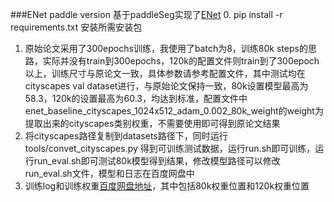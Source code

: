###ENet paddle version
基于paddleSeg实现了[ENet](https://arxiv.org/abs/1606.02147)
0. pip install -r requirements.txt 安装所需安装包
1. 原始论文采用了300epochs训练，我使用了batch为8，训练80k steps的思路，实际并没有train到300epochs，120k的配置文件则train到了300epoch以上，训练尺寸与原论文一致，具体参数请参考配置文件，其中测试均在cityscapes val dataset进行，与原始论文保持一致，80k设置模型最高为58.3，120k的设置最高为60.3，均达到标准，配置文件中enet_baseline_cityscapes_1024x512_adam_0.002_80k_weight的weight为提取出来的cityscapes类别权重，不需要使用即可得到原论文结果
2. 将cityscapes路径复制到datasets路径下，同时运行tools/convet_cityscapes.py 得到可训练测试数据，运行run.sh即可训练，运行run_eval.sh即可测试80k模型得到结果，修改模型路径可以修改run_eval.sh文件，模型和日志在百度网盘中
3. 训练log和训练权重[百度网盘地址](https://pan.baidu.com/s/1WNNSO47Syqd-4NHFAB0lyA)，其中包括80k权重位置和120k权重位置